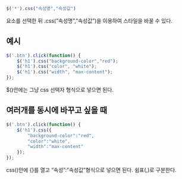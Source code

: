 ```jsx
$('*').css("속성명","속성값")
```

요소를 선택한 뒤 .css(”속성명”,”속성값”)을 이용하여 스타일을 바꿀 수 있다.

## 예시

```jsx
$('.btn').click(function() {
    $('h1').css("background-color","red");
    $('h1').css("color", "white");
    $('h1').css("width", "max-content");
});
```

$()안에는 그냥 css 선택자 형식으로 넣으면 된다.

## 여러개를 동시에 바꾸고 싶을 때

```jsx
$('.btn').click(function() {
    $('h1').css({
	    "background-color":"red",
	    "color":"white",
	    "width":"max-content"
    });
});
```

css()안에 {}를 열고 “속성”:”속성값”형식으로 넣으면 된다. 쉼표(,)로 구분한다.
